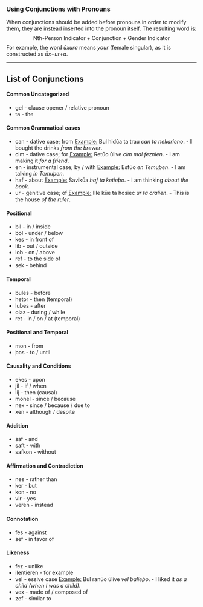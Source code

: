 ### Using Conjunctions with Pronouns

When conjunctions should be added before pronouns in order to modify them, they are instead inserted into the pronoun itself. The resulting word is:
$$\text{Nth-Person Indicator}+\text{Conjunction}+\text{Gender Indicator}$$
For example, the word *ūxura* means *your* (female singular), as it is constructed as *ūx*+*ur*+*a*.
- - -
## List of Conjunctions
#### Common Uncategorized
* gel - clause opener / relative pronoun
* ta - the
#### Common Grammatical cases
* can - dative case; from
	<u>Example:</u> Bul hidūa ta trau *can ta nekarieno*. - I bought the drinks *from the brewer*.
* cim - dative case; for
	<u>Example:</u> Retūo ūlive *cim mal feznien*. - I am making it *for a friend*.
* en - instrumental case; by / with
	<u>Example:</u> Esfūo *en Temuþen*. - I am talking *in Temuþen*.
* haf - about
	<u>Example:</u> Savikūa *haf ta ketieþo*. - I am thinking *about the book*.
* ur - genitive case; of
	<u>Example:</u> IIle kūe ta hosiec *ur ta cralien*. - This is the house *of the ruler*.
#### Positional
* bil - in / inside
* bol - under / below
* kes - in front of
* lib - out / outside
* lob - on / above
* ref - to the side of
* sek - behind
#### Temporal
* bules - before
* hetor - then (temporal)
* lubes - after
* olaz - during / while
* ret - in / on / at (temporal)
#### Positional and Temporal
* mon - from
* þos - to / until
#### Causality and Conditions
* ekes - upon
* jil - if / when
* lij - then (causal)
* monel - since / because
* nex - since / because / due to
* xen - although / despite
#### Addition
* saf - and
* saft - with
* safkon - without
#### Affirmation and Contradiction
- nes - rather than
- ker - but
- kon - no
- vir - yes
- veren - instead
#### Connotation
* fes - against
* sef - in favor of
#### Likeness
* fez - unlike
* ilentieren - for example
* vel - essive case
	<u>Example:</u> Bul ranūo ūlive *vel þalieþo*. - I liked it *as a child (when I was a child)*.
* vex - made of / composed of
* zef - similar to